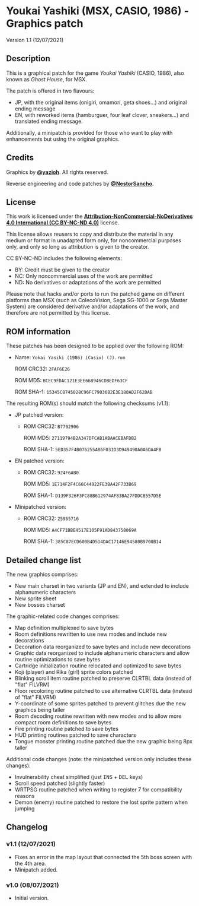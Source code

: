 # Youkai Yashiki (MSX, CASIO, 1986) - Graphics patch

Version 1.1 (12/07/2021)


## Description

This is a graphical patch for the game _Youkai Yashiki_ (CASIO, 1986), also known as _Ghost House_, for MSX.

The patch is offered in two flavours:
- JP, with the original items (onigiri, omamori, geta shoes...) and original ending message
- EN, with reworked items (hamburguer, four leaf clover, sneakers...) and translated ending message.

Additionally, a minipatch is provided for those who want to play with enhancements but using the original graphics.


## Credits

Graphics by [**@yazioh**](http://twitter.com/yazioh). All rights reserved.

Reverse engineering and code patches by [**@NestorSancho**](http://twitter.com/NestorSancho).


## License

This work is licensed under the [**Attribution-NonCommercial-NoDerivatives 4.0 International (CC BY-NC-ND 4.0)**](http://creativecommons.org/licenses/by-nc-nd/4.0/) license.

This license allows reusers to copy and distribute the material in any medium or format in unadapted form only, for noncommercial purposes only, and only so long as attribution is given to the creator.

CC BY-NC-ND includes the following elements:
- BY: Credit must be given to the creator
- NC: Only noncommercial uses of the work are permitted
- ND: No derivatives or adaptations of the work are permitted

Please note that hacks and/or ports to run the patched game on different platforms than MSX (such as ColecoVision, Sega SG-1000 or Sega Master System) are considered derivative and/or adaptations of the work, and therefore are not permitted by this license.


## ROM information

These patches has been designed to be applied over the following ROM:

- Name: `Yokai Yasiki (1986) (Casio) (J).rom`

	ROM CRC32: `2FAF6E26`

	ROM MD5: `BCEC9FDAC121E3EE668946CDBEDF63CF`

	ROM SHA-1: `15345C8745028C96FC79036B2E3E180AD2F62DAB`

The resulting ROM(s) should match the following checksums (v1.1):

- JP patched version:

	- ROM CRC32: `B7792906`

		ROM MD5: `27119794B2A347DFCAB1ABAACEBAFDB2`

		ROM SHA-1: `5ED357F4B076255A86F031D3D949490A0A6DA4FB`

- EN patched version:

	- ROM CRC32: `924F6AB0`

		ROM MD5: `1E714F2F4C66C44922FE3BA42F733B69`

		ROM SHA-1: `D139F326F3FC88B612974AF83BA27FDDC8557D5E`

- Minipatched version:

	- ROM CRC32: `25965716`

		ROM MD5: `A4CF71BBE4517E105F91AD843758069A`

		ROM SHA-1: `385C87ECD600B4D514DAC17146E94580B9700B14`



## Detailed change list

The new graphics comprises:
- New main charset in two variants (JP and EN), and extended to include alphanumeric characters
- New sprite sheet
- New bosses charset

The graphic-related code changes comprises:
- Map definition multiplexed to save bytes
- Room definitions rewritten to use new modes and include new decorations
- Decoration data reorganized to save bytes and include new decorations
- Graphic data reorganized to include alphanumeric characters and allow routine optimizations to save bytes
- Cartridge initialization routine relocated and optimized to save bytes
- Koji (player) and Rika (girl) sprite colors patched
- Blinking scroll item routine patched to preserve CLRTBL data (instead of "flat" FILVRM)
- Floor recoloring routine patched to use alternative CLRTBL data (instead of "flat" FILVRM)
- Y-coordinate of some sprites patched to prevent glitches due the new graphics being taller
- Room decoding routine rewritten with new modes and to allow more compact room definitions to save bytes
- Fire printing routine patched to save bytes
- HUD printing routines patched to save characters
- Tongue monster printing routine patched due the new graphic being 8px taller

Additional code changes (note: the minipatched version only includes these changes):
- Invulnerability cheat simplified (just <kbd>INS</kbd> + <kbd>DEL</kbd> keys)
- Scroll speed patched (slightly faster)
- WRTPSG routine patched when writing to register 7 for compatibility reasons
- Demon (enemy) routine patched to restore the lost sprite pattern when jumping


## Changelog

### v1.1 (12/07/2021)

- Fixes an error in the map layout that connected the 5th boss screen with the 4th area.
- Minipatch added.

### v1.0 (08/07/2021)

- Initial version.

